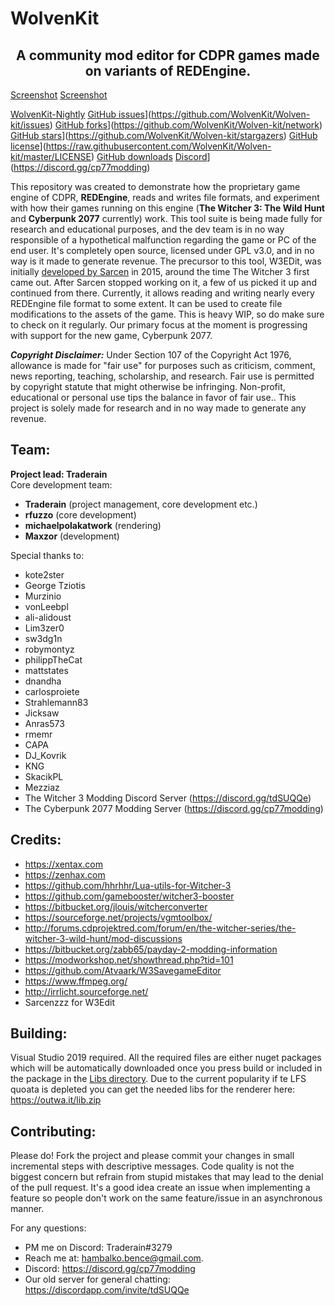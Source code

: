 # WolvenKit
<center><h2><strong>A community mod editor for CDPR games made on variants of REDEngine.</h2></strong></center>  

[Screenshot](/assets/screenshot.png)
[Screenshot](/assets/screenshot2.png)

[WolvenKit-Nightly](https://github.com/WolvenKit/Wolven-kit/workflows/WolvenKit-Nightly/badge.svg)
[GitHub issues](https://img.shields.io/github/issues/WolvenKit/Wolven-kit.svg)](https://github.com/WolvenKit/Wolven-kit/issues)
[GitHub forks](https://img.shields.io/github/forks/WolvenKit/Wolven-kit.svg)](https://github.com/WolvenKit/Wolven-kit/network)
[GitHub stars](https://img.shields.io/github/stars/WolvenKit/Wolven-kit.svg)](https://github.com/WolvenKit/Wolven-kit/stargazers)
[GitHub license](https://img.shields.io/badge/license-AGPL-blue.svg)](https://raw.githubusercontent.com/WolvenKit/Wolven-kit/master/LICENSE)
[GitHub downloads](https://img.shields.io/github/downloads/WolvenKit/Wolven-Kit/total)
[Discord](https://img.shields.io/discord/717692382849663036.svg?label=&logo=discord&logoColor=ffffff&color=7389D8&labelColor=6A7EC2)](https://discord.gg/cp77modding)

This repository was created to demonstrate how the proprietary game engine of CDPR, **REDEngine**, reads and writes file formats, and experiment with how their games running on this engine (**The Witcher 3: The Wild Hunt** and **Cyberpunk 2077** currently) work. This tool suite is being made fully for research and educational purposes, and the dev team is in no way responsible of a hypothetical malfunction regarding the game or PC of the end user. It's completely open source, licensed under GPL v3.0, and in no way is it made to generate revenue. The precursor to this tool, W3EDit, was initially [developed by Sarcen](http://forums.cdprojektred.com/forum/en/the-witcher-series/the-witcher-3-wild-hunt/mod-discussions/58758-mod-editor) in 2015, around the time The Witcher 3 first came out. After Sarcen stopped working on it, a few of us picked it up and continued from there. Currently, it allows reading and writing nearly every REDEngine file format to some extent. It can be used to create file modifications to the assets of the game. This is heavy WIP, so do make sure to check on it regularly. Our primary focus at the moment is progressing with support for the new game, Cyberpunk 2077.

***Copyright Disclaimer:*** Under Section 107 of the Copyright Act 1976, allowance is made for "fair use" for purposes such as criticism, comment, news reporting, teaching, scholarship, and research. Fair use is permitted by copyright statute that might otherwise be infringing. Non-profit, educational or personal use tips the balance in favor of fair use.. This project is solely made for research and in no way made to generate any revenue.


## Team:
**Project lead: Traderain**  
Core development team:
- **Traderain** (project management, core development etc.)
- **rfuzzo**  (core development)
- **michaelpolakatwork** (rendering)
- **Maxzor** (development)

Special thanks to:
- kote2ster
- George Tziotis
- Murzinio
- vonLeebpl
- ali-alidoust
- Lim3zer0
- sw3dg1n
- robymontyz
- philippTheCat
- mattstates
- dnandha
- carlosproiete
- Strahlemann83
- Jicksaw
- Anras573
- rmemr
- CAPA
- DJ_Kovrik
- KNG
- SkacikPL
- Mezziaz
- The Witcher 3 Modding Discord Server (https://discord.gg/tdSUQQe)
- The Cyberpunk 2077 Modding Server (https://discord.gg/cp77modding)

## Credits:

- https://xentax.com
- https://zenhax.com
- https://github.com/hhrhhr/Lua-utils-for-Witcher-3
- https://github.com/gamebooster/witcher3-booster
- https://bitbucket.org/jlouis/witcherconverter
- https://sourceforge.net/projects/vgmtoolbox/
- http://forums.cdprojektred.com/forum/en/the-witcher-series/the-witcher-3-wild-hunt/mod-discussions
- https://bitbucket.org/zabb65/payday-2-modding-information
- https://modworkshop.net/showthread.php?tid=101
- https://github.com/Atvaark/W3SavegameEditor
- https://www.ffmpeg.org/
- http://irrlicht.sourceforge.net/
- Sarcenzzz for W3Edit

## Building:
Visual Studio 2019 required. All the required files are either nuget packages which will be automatically downloaded once you press build or included in the package in the [Libs directory](/Libs/).
Due to the current popularity if te LFS quoata is depleted you can get the needed libs for the renderer here: https://outwa.it/lib.zip

## Contributing:
Please do! Fork the project and please commit your changes in small incremental steps with descriptive messages. Code quality is not the biggest concern but refrain from stupid mistakes that may lead to the denial of the pull request. It's a good idea create an issue when implementing a feature so people don't work on the same feature/issue in an asynchronous manner.

For any questions:
- PM me on Discord: Traderain#3279 
- Reach me at: hambalko.bence@gmail.com.
- Discord: https://discord.gg/cp77modding
- Our old server for general chatting: https://discordapp.com/invite/tdSUQQe
